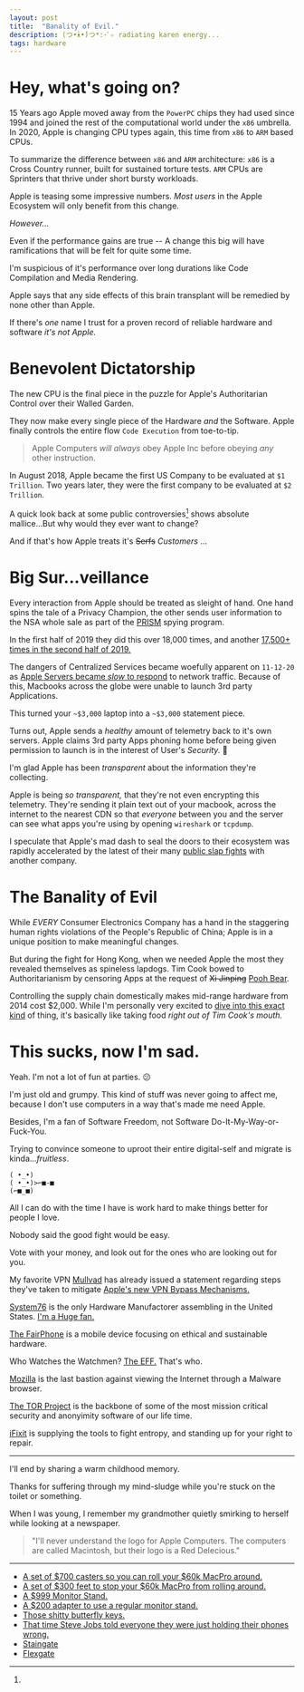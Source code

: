 ```yaml
---
layout: post
title:  "Banality of Evil."
description: (つ•̀ᴥ•́)つ*:･ﾟ✧ radiating karen energy...
tags: hardware
---
```


# Hey, what's going on?

15 Years ago Apple moved away from the `PowerPC` chips they had used since 1994 and joined the rest of the computational world under the `x86` umbrella. In 2020, Apple is changing CPU types again, this time from `x86` to `ARM` based CPUs.

To summarize the difference between `x86` and `ARM` architecture: `x86` is a Cross Country runner, built for sustained torture tests. `ARM` CPUs are Sprinters that thrive under short bursty workloads.

Apple is teasing some impressive numbers. _Most users_ in the Apple Ecosystem will only benefit from this change.

_However..._

Even if the performance gains are true -- A change this big will have ramifications that will be felt for quite some time.

I'm suspicious of it's performance over long durations like Code Compilation and Media Rendering.

Apple says that any side effects of this brain transplant will be remedied by none other than Apple.

If there's _one_ name I trust for a proven record of reliable hardware and software _it's not Apple._

# Benevolent Dictatorship

The new CPU is the final piece in the puzzle for Apple's Authoritarian Control over their Walled Garden.

They now make every single piece of the Hardware _and_ the Software. Apple finally controls the entire flow `Code Execution` from toe-to-tip.

> Apple Computers _will always_ obey Apple Inc before obeying _any_ other instruction.

In August 2018, Apple became the first US Company to be evaluated at `$1 Trillion`. Two years later, they were the first company to be evaluated at `$2 Trillion`.

A quick look back at some public controversies[^1] shows absolute mallice...But why would they ever want to change?

And if that's how Apple treats it's ~~Serfs~~ _Customers_ ...

# Big Sur...veillance

Every interaction from Apple should be treated as sleight of hand. One hand spins the tale of a Privacy Champion, the other sends user information to the NSA whole sale as part of the [PRISM](https://en.wikipedia.org/wiki/Criticism_of_Apple_Inc.#Collaboration_with_the_National_Security_Agency) spying program.

In the first half of 2019 they did this over 18,000 times, and another [17,500+ times in the second half of 2019.](https://www.apple.com/legal/transparency/)

The dangers of Centralized Services became woefully apparent on `11-12-20` as [Apple Servers became _slow_ to respond](https://www.theverge.com/2020/11/12/21563092/apple-mac-apps-load-slow-big-sur-downloads-outage-down-issues) to network traffic. Because of this, Macbooks across the globe were unable to launch 3rd party Applications.

This turned your `~$3,000` laptop into a `~$3,000` statement piece.

Turns out, Apple sends a _healthy_ amount of telemetry back to it's own servers. Apple claims 3rd party Apps phoning home before being given permission to launch is in the interest of User's _Security._ 🔐

I'm glad Apple has been _transparent_ about the information they're collecting.

Apple is being _so transparent,_ that they're not even encrypting this telemetry. They're sending it plain text out of your macbook, across the internet to the nearest CDN so that _everyone_ between you and the server can see what apps you're using by opening `wireshark` or `tcpdump`.

I speculate that Apple's mad dash to seal the doors to their ecosystem was rapidly accelerated by the latest of their many [public slap fights](https://www.theverge.com/2020/8/13/21367923/fortnite-apple-app-store-epic-games-need-to-know) with another company.

# The Banality of Evil

While _EVERY_ Consumer Electronics Company has a hand in the staggering human rights violations of the People's Republic of China; Apple is in a unique position to make meaningful changes.

But during the fight for Hong Kong, when we needed Apple the most they revealed themselves as spineless lapdogs. Tim Cook bowed to Authoritarianism by censoring Apps at the request of ~~Xi Jinping~~ [Pooh Bear](../../../assets/images/Misc/oh_bother.jpg).

Controlling the supply chain domestically makes mid-range hardware from 2014 cost $2,000. While I'm personally very excited to [dive into this exact kind](https://shop.puri.sm/shop/librem-5-usa/) of thing, it's basically like taking food _right out of Tim Cook's mouth._

# This sucks, now I'm sad.

Yeah. I'm not a lot of fun at parties. 😕

I'm just old and grumpy. This kind of stuff was never going to affect me, because I don't use computers in a way that's made me need Apple.

Besides, I'm a fan of Software Freedom, not Software Do-It-My-Way-or-Fuck-You.

Trying to convince someone to uproot their entire digital-self and migrate is kinda..._fruitless_.

```
( •_•)
( •_•)>⌐■-■
(⌐■_■)
```

All I can do with the time I have is work hard to make things better for people I love.

Nobody said the good fight would be easy.

Vote with your money, and look out for the ones who are looking out for you.

My favorite VPN [Mullvad](https://mullvad.net/en/blog/2020/11/16/big-no-big-sur-mullvad-disallows-apple-apps-bypass-firewall/) has already issued a statement regarding steps they've taken to mitigate [Apple's new VPN Bypass Mechanisms.](https://thenextweb.com/plugged/2020/11/16/apple-apps-on-big-sur-bypass-firewalls-vpns-analysis-macos/)

[System76](https://opensource.com/article/18/4/system76-us-manufacturing-plant) is the only Hardware Manufactorer assembling in the United States. [I'm a Huge fan.](https://mastodon.social/@matrix8967/104379093685416474)

[The FairPhone](https://www.fairphone.com/en/) is a mobile device focusing on ethical and sustainable hardware.

Who Watches the Watchmen? [The EFF.](https://eff.org/donate) That's who.

[Mozilla](https://mozilla.org/donate) is the last bastion against viewing the Internet through a Malware browser.

[The TOR Project](https://donate.torproject.org/) is the backbone of some of the most mission critical security and anonyimity software of our life time.

[iFixit](https://www.ifixit.com/Right-to-Repair) is supplying the tools to fight entropy, and standing up for your right to repair.

-----

I'll end by sharing a warm childhood memory.

Thanks for suffering through my mind-sludge while you're stuck on the toilet or something.

When I was young, I remember my grandmother quietly smirking to herself while looking at a newspaper.

> "I'll never understand the logo for Apple Computers. The computers are called Macintosh, but their logo is a Red Delecious."

-----

[^1]:

*   [A set of $700 casters so you can roll your $60k MacPro around.](https://www.theverge.com/2020/4/15/21222310/apple-mac-pro-feet-wheels-kits-stainless-steel-price-delivery)
*   [A set of $300 feet to stop your $60k MacPro from rolling around.](https://www.apple.com/shop/product/MXNM2ZM/A/apple-mac-pro-feet-kit)
*   [A $999 Monitor Stand.](https://www.engadget.com/2019-06-04-apple-pro-display-xdr-stand.html)
*   [A $200 adapter to use a regular monitor stand.](https://www.apple.com/shop/product/MWUF2LL/A/vesa-mount-adapter)
*   [Those shitty butterfly keys.](https://www.theverge.com/2020/5/4/21246223/macbook-keyboard-butterfly-magic-pro-apple-design)
*   [That time Steve Jobs told everyone they were just holding their phones wrong.](https://www.businessinsider.com/apple-antennagate-scandal-timeline-10-year-anniversary-2020-7)
*   [Staingate](https://en.wikipedia.org/wiki/Staingate)
*   [Flexgate](https://www.theverge.com/2019/3/19/18271733/flexgate-display-problem-macbook-pro-apple)

